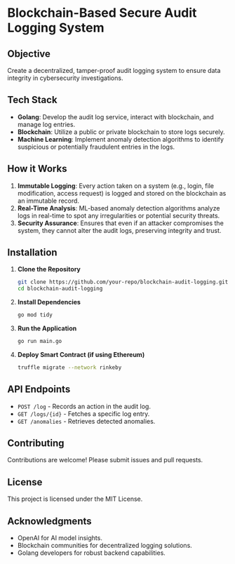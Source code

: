# Blockchain-Based Secure Audit Logging System

## Objective
Create a decentralized, tamper-proof audit logging system to ensure data integrity in cybersecurity investigations.

## Tech Stack
- **Golang**: Develop the audit log service, interact with blockchain, and manage log entries.
- **Blockchain**: Utilize a public or private blockchain to store logs securely.
- **Machine Learning**: Implement anomaly detection algorithms to identify suspicious or potentially fraudulent entries in the logs.

## How it Works
1. **Immutable Logging**: Every action taken on a system (e.g., login, file modification, access request) is logged and stored on the blockchain as an immutable record.
2. **Real-Time Analysis**: ML-based anomaly detection algorithms analyze logs in real-time to spot any irregularities or potential security threats.
3. **Security Assurance**: Ensures that even if an attacker compromises the system, they cannot alter the audit logs, preserving integrity and trust.

## Installation
1. **Clone the Repository**
   ```bash
   git clone https://github.com/your-repo/blockchain-audit-logging.git
   cd blockchain-audit-logging
   ```
2. **Install Dependencies**
   ```bash
   go mod tidy
   ```
3. **Run the Application**
   ```bash
   go run main.go
   ```
4. **Deploy Smart Contract (if using Ethereum)**
   ```bash
   truffle migrate --network rinkeby
   ```

## API Endpoints
- `POST /log` - Records an action in the audit log.
- `GET /logs/{id}` - Fetches a specific log entry.
- `GET /anomalies` - Retrieves detected anomalies.

## Contributing
Contributions are welcome! Please submit issues and pull requests.

## License
This project is licensed under the MIT License.

## Acknowledgments
- OpenAI for AI model insights.
- Blockchain communities for decentralized logging solutions.
- Golang developers for robust backend capabilities.





